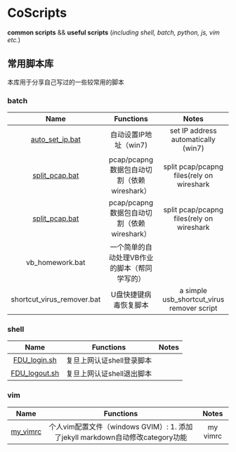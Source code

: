 # CoScripts
**common scripts** &amp;&amp; **useful scripts** (*including shell, batch, python, js, vim etc.*)

## 常用脚本库
本库用于分享自己写过的一些较常用的脚本

### batch 

|Name|Functions|Notes|
|:---:|:---:|:---:|
|[auto_set_ip.bat](https://github.com/wenfengshi/CoScripts/blob/master/batch/auto_set_ip.bat)| 自动设置IP地址（win7)|set IP address automatically (win7)|
|[split_pcap.bat](https://github.com/wenfengshi/CoScripts/blob/master/batch/split_pcap.bat)|pcap/pcapng数据包自动切割（依赖wireshark）|split pcap/pcapng files(rely on wireshark|
|[split_pcap.bat](https://github.com/wenfengshi/CoScripts/blob/master/batch/split_pcap.bat)|pcap/pcapng数据包自动切割（依赖wireshark）|split pcap/pcapng files(rely on wireshark|
|vb_homework.bat|一个简单的自动处理VB作业的脚本（帮同学写的）||
|shortcut_virus_remover.bat|U盘快捷键病毒恢复脚本|a simple usb_shortcut_virus remover script|

### shell

|Name|Functions|Notes|
|:---:|:---:|:---:|
|[FDU_login.sh](https://github.com/wenfengshi/CoScripts/blob/master/shell/FDU_login.sh)|复旦上网认证shell登录脚本||
|[FDU_logout.sh](https://github.com/wenfengshi/CoScripts/blob/master/shell/FDU_logout.sh)|复旦上网认证shell退出脚本||

### vim

|Name|Functions|Notes|
|:---:|:---:|:---:|
|[my_vimrc](https://github.com/wenfengshi/CoScripts/blob/master/vim/my_vimrc)|个人vim配置文件（windows GVIM）: 1. 添加了jekyll markdown自动修改category功能|my vimrc|
